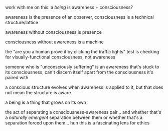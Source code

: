 work with me on this: a *being* is awareness + consciousness?

awareness is the presence of an observer, consciousness is a technical structure/lattice

awareness without consciousness is presence

consciousness without awareness is a machine

the "are you a human prove it by clicking the traffic lights" test is checking for visually-functional consciousness, not awareness

someone who is "unconsciously suffering" is an awareness that's stuck to its consciousness, can't discern itself apart from the consciousness it's paired with

a conscious structure evolves when awareness is applied to it, but that does not mean the structure is aware

a being is a thing that grows on its own

the act of separating a consciousness-awareness pair... and whether that's a *naturally emergent* separation between them or whether that's a separation forced upon them... huh this is a fascinating lens for ethics
